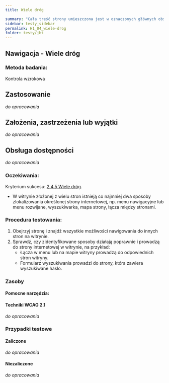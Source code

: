 ```yaml
---
title: Wiele dróg

summary: "Cała treść strony umieszczona jest w oznaczonych głównych obszarach (punktach orientacyjnych)."
sidebar: testy_sidebar
permalink: H1_04_wiele-drog
folder: testy/jbt
---
```



## Nawigacja - Wiele dróg

### Metoda badania:
Kontrola wzrokowa

## Zastosowanie
_do opracowania_
## Założenia, zastrzeżenia lub wyjątki
_do opracowania_

## Obsługa dostępności
_do opracowania_

### Oczekiwania:
Kryterium sukcesu: [2.4.5 Wiele dróg](https://wcag.lepszyweb.pl/#multiple-ways).
-	W witrynie złożonej z wielu stron istnieją co najmniej dwa sposoby zlokalizowania określonej strony internetowej, np. menu nawigacyjne lub menu rozwijane, wyszukiwarka, mapa strony, łącza między stronami.

### Procedura testowania:
1.	Obejrzyj stronę i znajdź wszystkie możliwości nawigowania do innych stron na witrynie.
2.	Sprawdź, czy zidentyfikowane sposoby działają poprawnie i prowadzą do strony internetowej w witrynie, na przykład:
    -	Łącza w menu lub na mapie witryny prowadzą do odpowiednich stron witryny.
    -	Formularz wyszukiwania prowadzi do strony, która zawiera wyszukiwane hasło.

### Zasoby

#### Pomocne narzędzia:

#### Techniki WCAG 2.1
_do opracowania_

### Przypadki testowe

#### Zaliczone
_do opracowania_

#### Niezaliczone
_do opracowania_ 

